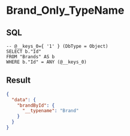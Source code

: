 # Brand_Only_TypeName

## SQL

```text
-- @__keys_0={ '1' } (DbType = Object)
SELECT b."Id"
FROM "Brands" AS b
WHERE b."Id" = ANY (@__keys_0)
```

## Result

```json
{
  "data": {
    "brandById": {
      "__typename": "Brand"
    }
  }
}
```

